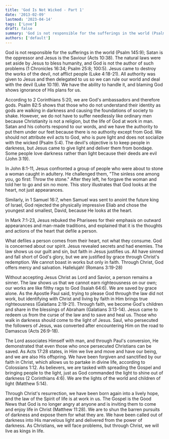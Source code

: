 ```yaml
---
title: 'God Is Not Wicked - Part 1'
date: '2013-02-09'
lastmod: '2023-04-14'
tags: ['Love']
draft: false
summary: 'God is not responsible for the sufferings in the world (Psalm 145:9); Satan is the oppressor and Jesus is the Saviour (Acts 10:38). The natural laws were set aside by Jesus to bless humanity, and God is not the author of such problems (1 Chronicles 16:34; Psalm 25:8; 100:5).'
authors: ['default']
---
```


God is not responsible for the sufferings in the world (Psalm 145:9); Satan is the oppressor and Jesus is the Saviour (Acts 10:38). The natural laws were set aside by Jesus to bless humanity, and God is not the author of such problems (1 Chronicles 16:34; Psalm 25:8; 100:5). Jesus came to destroy the works of the devil, not afflict people (Luke 4:18-21). All authority was given to Jesus and then delegated to us so we can rule our world and deal with the devil (Luke 10:19). We have the ability to handle it, and blaming God shows ignorance of His plans for us.

According to 2 Corinthians 5:20, we are God's ambassadors and therefore gods. Psalm 82:5 shows that those who do not understand their identity as gods are walking in darkness and causing the foundations of society to shake. However, we do not have to suffer needlessly like ordinary men because Christianity is not a religion, but the life of God at work in man. Satan and his cohorts respond to our words, and we have the authority to put them under our feet because there is no authority except from God. We should not attribute evil acts to God, who is pure light and does not socialize with the wicked (Psalm 5:4). The devil's objective is to keep people in darkness, but Jesus came to give light and deliver them from bondage. Some people love darkness rather than light because their deeds are evil (John 3:19).

In John 8:1-11, Jesus confronted a group of people who were about to stone a woman caught in adultery. He challenged them, "The sinless one among you, go first: Throw the stone." After they left, he forgave the woman and told her to go and sin no more. This story illustrates that God looks at the heart, not just appearances.

Similarly, in 1 Samuel 16:7, when Samuel was sent to anoint the future king of Israel, God rejected the physically impressive Eliab and chose the youngest and smallest, David, because He looks at the heart.

In Mark 7:1-23, Jesus rebuked the Pharisees for their emphasis on outward appearances and man-made traditions, and explained that it is the thoughts and actions of the heart that defile a person.

What defiles a person comes from their heart, not what they consume. God is concerned about our spirit. Jesus revealed secrets and had enemies. The law shows us our guilt and sin, but faith in Jesus justifies us. All have sinned and fall short of God's glory, but we are justified by grace through Christ's redemption. We cannot boast in works but only in faith. Through Christ, God offers mercy and salvation. Hallelujah! (Romans 3:19-28)

Without accepting Jesus Christ as Lord and Savior, a person remains a sinner. The law shows us that we cannot earn righteousness on our own; our works are like filthy rags to God (Isaiah 64:6). We are saved by grace alone. As the Apostle Paul said, trying to please God through the law did not work, but identifying with Christ and living by faith in Him brings true righteousness (Galatians 2:19-21). Through faith, we become God's children and share in the blessings of Abraham (Galatians 3:13-14). Jesus came to redeem us from the curse of the law and to save and heal us. Those who walk in darkness should come to the light of Jesus. Saul, who persecuted the followers of Jesus, was converted after encountering Him on the road to Damascus (Acts 26:9-18).

The Lord associates Himself with man, and through Paul's conversion, He demonstrated that even those who once persecuted Christians can be saved. As Acts 17:28 states, in Him we live and move and have our being, and we are also His offspring. We have been forgiven and sanctified by our faith in Christ, which allows us to partake in divine life, according to Colossians 1:12. As believers, we are tasked with spreading the Gospel and bringing people to the light, just as God commanded the light to shine out of darkness (2 Corinthians 4:6). We are the lights of the world and children of light (Matthew 5:14).

Through Christ's resurrection, we have been born again into a lively hope, and the law of the Spirit of life is at work in us. The Gospel is the Good News that God is no longer angry at anyone and is inviting them to come and enjoy life in Christ (Matthew 11:28). We are to shun the barren pursuits of darkness and expose them for what they are. We have been called out of darkness into His marvelous light and delivered from the power of darkness. As Christians, we will face problems, but through Christ, we will live as kings in life.
